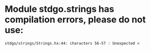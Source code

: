 # Module stdgo.strings has compilation errors, please do not use:
```
stdgo/strings/Strings.hx:44: characters 56-57 : Unexpected <

```


